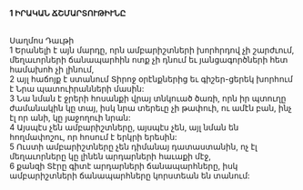 **1 ԻՐԱԿԱՆ ՃՇՄԱՐՏՈՒԹԻՒՆԸ**

\
Սաղմոս Դաւթի\
1 Երանելի է այն մարդը,
որն ամբարիշտների խորհրդով չի շարժւում,
մեղաւորների ճանապարհին ոտք չի դնում
եւ յանցագործների հետ համախոհ չի լինում,\
2 այլ հաճոյք է ստանում Տիրոջ օրէնքներից
եւ գիշեր-ցերեկ խորհում է Նրա պատուիրանների մասին:\
3 Նա նման է ջրերի հոսանքի վրայ տնկուած ծառի,
որն իր պտուղը ժամանակին կը տայ,
իսկ նրա տերեւը չի թափուի,
ու ամէն բան, ինչ էլ որ անի, կը յաջողուի նրան:\
4 Այսպէս չեն ամբարիշտները, այսպէս չեն,
այլ նման են հողմափոշու, որ հոսում է երկրի երեսին:\
5 Ուստի ամբարիշտները չեն դիմանայ դատաստանին,
ոչ էլ մեղաւորները կը լինեն արդարների հաւաքի մէջ,\
6 քանզի Տէրը գիտէ արդարների ճանապարհները,
իսկ ամբարիշտների ճանապարհները կորստեան են տանում:

